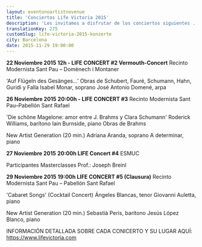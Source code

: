 ```yaml
---
layout: eventonoartistnovenue
title: 'Conciertos Life Victoria 2015'
description: 'Les invitamos a disfrutar de los conciertos siguientes ...'
translationKey: 275
customSlug: life-victoria-2015-konzerte
city: Barcelona
date: 2015-11-29 19:00:00
---
```


<strong>22 Noviembre 2015</strong> <strong>12h - LIFE CONCERT #2 Vermouth-Concert</strong> Recinto Modernista Sant Pau – Domènech i Montaner

'Auf Flügeln des Gesänges...' Obras de Schubert, Fauré, Schumann, Hahn, Guridi y Falla Isabel Monar, soprano José Antonio Domené, arpa

<strong>26 Noviembre 2015</strong> <strong>20:00h - LIFE CONCERT #3</strong> Recinto Modernista Sant Pau–Pabellón Sant Rafael

'Die schöne Magelone: amor entre J. Brahms y Clara Schumann' Roderick Williams, barítono Iain Burnside, piano Obras de Brahms

New Artist Generation (20 min.) Adriana Aranda, soprano A determinar, piano

<strong>27 Noviembre 2015</strong> <strong>20:00h LIFE Concert #4</strong> ESMUC

Participantes Masterclasses Prof.: Joseph Breinl

<strong>29 Noviembre 2015</strong> <strong>19:00h LIFE CONCERT #5 (Clausura)</strong> Recinto Modernista Sant Pau – Pabellón Sant Rafael

'Cabaret Songs' (Cocktail Concert) Ángeles Blancas, tenor Giovanni Auletta, piano

New Artist Generation (20 min.) Sebastià Peris, barítono Jesús López Blanco, piano

INFORMACIÓN DETALLADA SOBRE CADA CONICERTO Y SU LUGAR AQUÍ: <a href="https://www.lifevictoria.com">https://www.lifevictoria.com</a>
